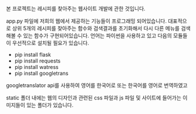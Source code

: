 본 프로젝트는 레시피를 찾아주는 웹사이트 개발에 관한 것입니다.

app.py 파일에 저희의 웹에서 제공하는 기능들이 프로그래밍 되어있습니다.
대표적으로 상위 5개의 레시피를 찾아주는 함수와 검색결과를 초기화해서 다시 다른 메뉴를 검색해볼 수 있는 함수가 구현되어있습니다.
언어는 파이썬을 사용하고 있고 다음의 모듈들이 우선적으로 설치될 필요가 있습니다.
- pip install flask
- pip install requests
- pip install watress
- pip install googletrans

googletranslator api를 사용하여 영어를 한국어로 또는 한국어를 영어로 번역하였고

static 폴더 내에는 웹의 디자인과 관련된 css 파일과 js 파일 및 사이트에 들어가는 이미지들이 있는 폴더가 있습니다.
